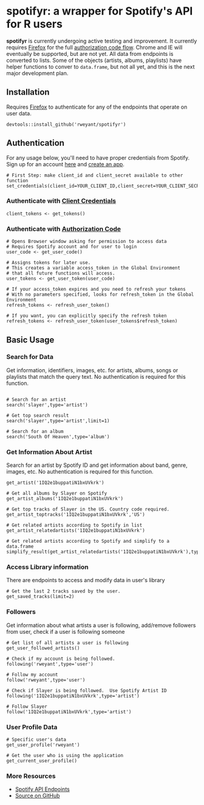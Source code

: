 # spotifyr: a wrapper for Spotify's API for R users

**spotifyr** is currently undergoing active testing and improvement.  It currently requires [Firefox](https://www.mozilla.org/en-US/firefox/new/) for the full [authorization code flow](https://developer.spotify.com/web-api/authorization-guide/#authorization_code_flow).  Chrome and IE will eventually be supported, but are not yet.  All data from endpoints is converted to lists.  Some of the objects (artists, albums, playlists) have helper functions to conver to `data.frame`, but not all yet, and this is the next major development plan.

## Installation

Requires [Firefox](https://www.mozilla.org/en-US/firefox/new/) to authenticate for any of the endpoints that operate on user data.

```{r}
devtools::install_github('rweyant/spotifyr')
```

## Authentication

For any usage below, you'll need to have proper credentials from Spotify.  Sign up for an account [here](https://developer.spotify.com/) and [create an app](https://developer.spotify.com/my-applications/#!/applications).

```{r}
# First Step: make client_id and client_secret available to other function
set_credentials(client_id=YOUR_CLIENT_ID,client_secret=YOUR_CLIENT_SECRET)
```

### Authenticate with [Client Credentials](https://developer.spotify.com/web-api/authorization-guide/#client_credentials_flow)

```{r}
client_tokens <- get_tokens()
```

### Authenticate with [Authorization Code](https://developer.spotify.com/web-api/authorization-guide/#authorization_code_flow)

```{r}
# Opens Browser window asking for permission to access data
# Requires Spotify account and for user to login
user_code <- get_user_code()

# Assigns tokens for later use.
# This creates a variable access_token in the Global Environment 
# that all future functions will access.
user_tokens <- get_user_token(user_code)

# If your access_token expires and you need to refresh your tokens 
# With no parameters specified, looks for refresh_token in the Global Environment
refresh_tokens <- refresh_user_token()

# If you want, you can explicitly specify the refresh token
refresh_tokens <- refresh_user_token(user_tokens$refresh_token)
```

## Basic Usage

### Search for Data

Get information, identifiers, images, etc. for artists, albums, songs or playlists that match the query text. 
No authentication is required for this function.

```{r, eval=FALSE}

# Search for an artist
search('slayer',type='artist')

# Get top search result
search('slayer',type='artist',limit=1)

# Search for an album
search('South Of Heaven',type='album')

```

### Get Information About Artist
Search for an artist by Spotify ID and get information about band, genre, images, etc.
No authentication is required for this function.

```{r,eval=FALSE}
get_artist('1IQ2e1buppatiN1bxUVkrk')

# Get all albums by Slayer on Spotify
get_artist_albums('1IQ2e1buppatiN1bxUVkrk')

# Get top tracks of Slayer in the US. Country code required.
get_artist_toptracks('1IQ2e1buppatiN1bxUVkrk','US')

# Get related artists according to Spotify in list 
get_artist_relatedartists('1IQ2e1buppatiN1bxUVkrk')

# Get related artists according to Spotify and simplify to a data.frame
simplify_result(get_artist_relatedartists('1IQ2e1buppatiN1bxUVkrk'),type='artists')
```

### Access Library information

There are endpoints to access and modify data in user's library
```{r,eval=FALSE}
# Get the last 2 tracks saved by the user.
get_saved_tracks(limit=2)
```

### Followers

Get information about what artists a user is following, add/remove followers from user, check if a user is following someone

```{r}
# Get list of all artists a user is following
get_user_followed_artists()

# Check if my account is being followed.
following('rweyant',type='user')

# Follow my account
follow('rweyant',type='user')

# Check if Slayer is being followed.  Use Spotify Artist ID
following('1IQ2e1buppatiN1bxUVkrk',type='artist')

# Follow Slayer
follow('1IQ2e1buppatiN1bxUVkrk',type='artist')

```

### User Profile Data
```{r,eval=FALSE}
# Specific user's data
get_user_profile('rweyant')

# Get the user who is using the application
get_current_user_profile()
```


### More Resources

- [Spotify API Endpoints](https://developer.spotify.com/web-api/endpoint-reference/)
- [Source on GitHub](https://github.com/rweyant/spotifyr)
